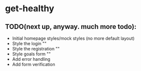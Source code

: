 # get-healthy

## TODO(next up, anyway. much more todo):

- Initial homepage styles/mock styles (no more default layout)
- Style the login ""
- Style the registration ""
- Style goals form ""
- Add error handling
- Add form verification
